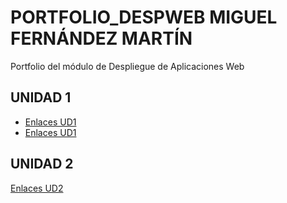 # PORTFOLIO_DESPWEB MIGUEL FERNÁNDEZ MARTÍN
Portfolio del módulo de Despliegue de Aplicaciones Web
## UNIDAD 1
* [Enlaces UD1](https://github.com/miguelfernandezmartin/PORTFOLIO_DESPWEB/blob/main/UD1:GitHubYMarkdown/enlaces_UD1.md)
* [Enlaces UD1](https://github.com/miguelfernandezmartin/PORTFOLIO_DESPWEB/blob/main/UD1:GitHubYMarkdown/diario_UD1.md)
## UNIDAD 2
[Enlaces UD2]()
